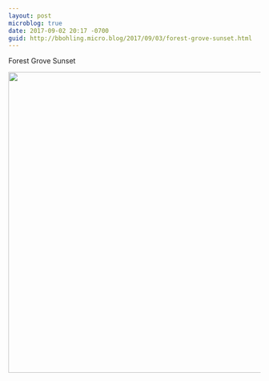 ```yaml
---
layout: post
microblog: true
date: 2017-09-02 20:17 -0700
guid: http://bbohling.micro.blog/2017/09/03/forest-grove-sunset.html
---
```

Forest Grove Sunset

<img src="http://bbohling.micro.blog/uploads/2017/f382cdaf99.jpg" width="600" height="600" />
